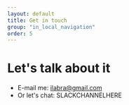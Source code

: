 ```yaml
---
layout: default
title: Get in touch
group: "in_local_navigation"
order: 5
---
```


# Let's talk about it
- E-mail me: <a href="mailto:ilabra@gmail.com">ilabra@gmail.com</a>
- Or let's chat: SLACKCHANNELHERE
